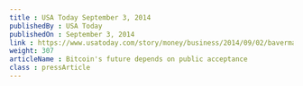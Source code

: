 ```yaml
---
title : USA Today September 3, 2014
publishedBy : USA Today
publishedOn : September 3, 2014
link : https://www.usatoday.com/story/money/business/2014/09/02/baverman-bitcoin/14728425/
weight: 307
articleName : Bitcoin's future depends on public acceptance
class : pressArticle
---
```

